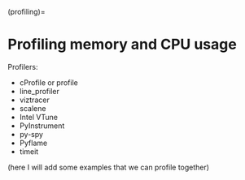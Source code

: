 (profiling)=

# Profiling memory and CPU usage

Profilers:
- cProfile or profile
- line_profiler
- viztracer
- scalene
- Intel VTune
- PyInstrument
- py-spy
- Pyflame
- timeit

(here I will add some examples that we can profile together)
